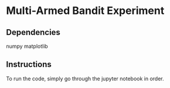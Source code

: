 # Multi-Armed Bandit Experiment

## Dependencies
numpy
matplotlib

## Instructions
To run the code, simply go through the jupyter notebook in order. 